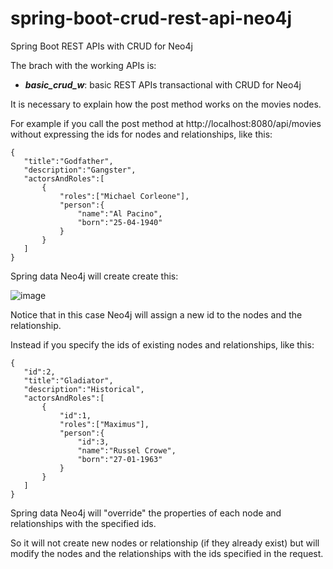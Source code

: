 # spring-boot-crud-rest-api-neo4j
Spring Boot REST APIs with CRUD for Neo4j

The brach with the working APIs is:

- ***basic_crud_w***: basic REST APIs transactional with CRUD for Neo4j

It is necessary to explain how the post method works on the movies nodes. 

For example if you call the post method at http://localhost:8080/api/movies without expressing the ids for nodes and relationships, like this:

```
{
   "title":"Godfather",
   "description":"Gangster",
   "actorsAndRoles":[
       {
           "roles":["Michael Corleone"],
           "person":{
               "name":"Al Pacino",
               "born":"25-04-1940"
           }
       }
   ]
}
```

Spring data Neo4j will create create this:

![image](https://github.com/RosarioB/spring-boot-crud-rest-api-neo4j/assets/81154242/77188630-85e2-4bbd-8103-4a4548c4a34f)

Notice that in this case Neo4j will assign a new id to the nodes and the relationship.

Instead if you specify the ids of existing nodes and relationships, like this:

```
{
   "id":2,
   "title":"Gladiator",
   "description":"Historical",
   "actorsAndRoles":[
       {
           "id":1,
           "roles":["Maximus"],
           "person":{
               "id":3,
               "name":"Russel Crowe",
               "born":"27-01-1963"
           }
       }
   ]
}
```

Spring data Neo4j will "override" the properties of each node and relationships with the specified ids. 

So it will not create new nodes or relationship (if they already exist) but will modify the nodes and the relationships with the ids specified in the request.


